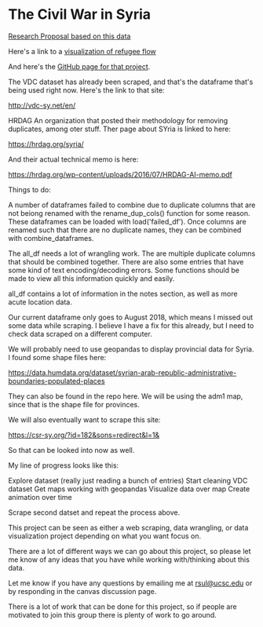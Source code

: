 # The Civil War in Syria

[Research Proposal based on this data](https://docs.google.com/document/d/1JcYInMT4fDYMPdmvJYAiZjEA5KkklTwUUmUY-SbB2MU/edit?usp=sharing)


Here's a link to a [visualization of refugee flow](https://www.lucify.com/the-flow-towards-europe/  )

And here's the [GitHub page for that project](https://github.com/lucified/lucify-refugees  ).


The VDC dataset has already been scraped, and that's the dataframe that's being used right now. Here's the link to that site:

http://vdc-sy.net/en/


HRDAG
An organization that posted their methodology for removing duplicates, among oter stuff. Ther page about SYria is linked to here:

https://hrdag.org/syria/

And their actual technical memo is here:

https://hrdag.org/wp-content/uploads/2016/07/HRDAG-AI-memo.pdf



Things to do:

A number of dataframes failed to combine due to duplicate columns that are not beiong renamed with the rename_dup_cols() function for some reason. These dataframes can be loaded with  load('failed_df'). Once columns are renamed such that there are no duplicate names, they can be combined with combine_dataframes.

The all_df needs a lot of wrangling work. The are multiple duplicate columns that should be combined together. There are also some entries that have some kind of text encoding/decoding errors. Some functions should be made to view all this information quickly and easily.

all_df contains a lot of information in the notes section, as well as more acute location data.

Our current dataframe only goes to August 2018, which means I missed out some data while scraping. I believe I have a fix for this already, but I need to check data scraped on a different computer.

We will probably need to use geopandas to display provincial data for Syria. I found some shape files here: 

https://data.humdata.org/dataset/syrian-arab-republic-administrative-boundaries-populated-places

They can also be found in the repo here. We will be using the adm1 map, since that is the shape file for provinces.

We will also eventually want to scrape this site: 

https://csr-sy.org/?id=182&sons=redirect&l=1&

So that can be looked into now as well.

My line of progress looks like this:

Explore dataset (really just reading a bunch of entries)
Start cleaning VDC dataset
Get maps working with geopandas
Visualize data over map
Create animation over time

Scrape second datset and repeat the process above.

This project can be seen as either a web scraping, data wrangling, or data visualization project depending on what you want focus on.

There are a lot of different ways we can go about this project, so please let me know of any ideas that you have while working with/thinking about this data.

Let me know if you have any questions by emailing me at rsul@ucsc.edu or by responding in the canvas discussion page. 

There is a lot of work that can be done for this project, so if people are motivated to join this group there is plenty of work to go around.
